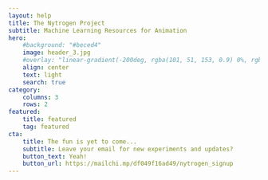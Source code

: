```yaml
---
layout: help
title: The Nytrogen Project
subtitle: Machine Learning Resources for Animation
hero:
    #background: "#beced4"
    image: header_3.jpg
    #overlay: "linear-gradient(-200deg, rgba(101, 51, 153, 0.9) 0%, rgba(90, 51, 153, 0.9) 10%, rgba(71, 51, 153, 0.9) 10%)"
    align: center
    text: light
    search: true
category:
    columns: 3
    rows: 2
featured:
    title: featured
    tag: featured
cta:
    title: The fun is yet to come...
    subtitle: Leave your email for new experiments and updates?
    button_text: Yeah!   
    button_url: https://mailchi.mp/df049f16ad49/nytrogen_signup 
---
```

